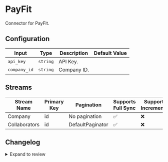 # PayFit
Connector for PayFit.

## Configuration

| Input | Type | Description | Default Value |
|-------|------|-------------|---------------|
| `api_key` | `string` | API Key.  |  |
| `company_id` | `string` | Company ID.  |  |

## Streams
| Stream Name | Primary Key | Pagination | Supports Full Sync | Supports Incremental |
|-------------|-------------|------------|---------------------|----------------------|
| Company | id | No pagination | ✅ |  ❌  |
| Collaborators | id | DefaultPaginator | ✅ |  ❌  |

## Changelog

<details>
  <summary>Expand to review</summary>

| Version          | Date              | Pull Request | Subject        |
|------------------|-------------------|--------------|----------------|
| 0.0.12 | 2025-05-17 | [60081](https://github.com/airbytehq/airbyte/pull/60081) | Update dependencies |
| 0.0.11 | 2025-05-03 | [59464](https://github.com/airbytehq/airbyte/pull/59464) | Update dependencies |
| 0.0.10 | 2025-04-27 | [59081](https://github.com/airbytehq/airbyte/pull/59081) | Update dependencies |
| 0.0.9 | 2025-04-19 | [58506](https://github.com/airbytehq/airbyte/pull/58506) | Update dependencies |
| 0.0.8 | 2025-04-12 | [57907](https://github.com/airbytehq/airbyte/pull/57907) | Update dependencies |
| 0.0.7 | 2025-04-05 | [57368](https://github.com/airbytehq/airbyte/pull/57368) | Update dependencies |
| 0.0.6 | 2025-03-29 | [56729](https://github.com/airbytehq/airbyte/pull/56729) | Update dependencies |
| 0.0.5 | 2025-03-22 | [56162](https://github.com/airbytehq/airbyte/pull/56162) | Update dependencies |
| 0.0.4 | 2025-03-08 | [55063](https://github.com/airbytehq/airbyte/pull/55063) | Update dependencies |
| 0.0.3 | 2025-02-23 | [54555](https://github.com/airbytehq/airbyte/pull/54555) | Update dependencies |
| 0.0.2 | 2025-02-15 | [54022](https://github.com/airbytehq/airbyte/pull/54022) | Update dependencies |
| 0.0.1 | 2025-01-23 | | Initial release by [@remilapeyre](https://github.com/remilapeyre) via Connector Builder |

</details>
